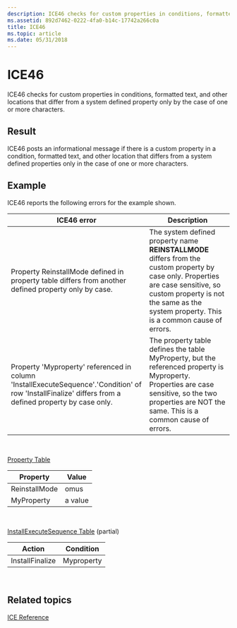 ```yaml
---
description: ICE46 checks for custom properties in conditions, formatted text, and other locations that differ from a system defined property only by the case of one or more characters.
ms.assetid: 892d7462-0222-4fa0-b14c-17742a266c0a
title: ICE46
ms.topic: article
ms.date: 05/31/2018
---
```


# ICE46

ICE46 checks for custom properties in conditions, formatted text, and other locations that differ from a system defined property only by the case of one or more characters.

## Result

ICE46 posts an informational message if there is a custom property in a condition, formatted text, and other location that differs from a system defined properties only in the case of one or more characters.

## Example

ICE46 reports the following errors for the example shown.



| ICE46 error                                                                                                                                            | Description                                                                                                                                                                                                                   |
|--------------------------------------------------------------------------------------------------------------------------------------------------------|-------------------------------------------------------------------------------------------------------------------------------------------------------------------------------------------------------------------------------|
| Property ReinstallMode defined in property table differs from another defined property only by case.                                                   | The system defined property name **REINSTALLMODE** differs from the custom property by case only. Properties are case sensitive, so custom property is not the same as the system property. This is a common cause of errors. |
| Property 'Myproperty' referenced in column 'InstallExecuteSequence'.'Condition' of row 'InstallFinalize' differs from a defined property by case only. | The property table defines the table MyProperty, but the referenced property is Myproperty. Properties are case sensitive, so the two properties are NOT the same. This is a common cause of errors.                          |



 

[Property Table](property-table.md)



| Property      | Value   |
|---------------|---------|
| ReinstallMode | omus    |
| MyProperty    | a value |



 

[InstallExecuteSequence Table](installexecutesequence-table.md) (partial)



| Action          | Condition  |
|-----------------|------------|
| InstallFinalize | Myproperty |



 

## Related topics

<dl> <dt>

[ICE Reference](ice-reference.md)
</dt> </dl>

 

 




